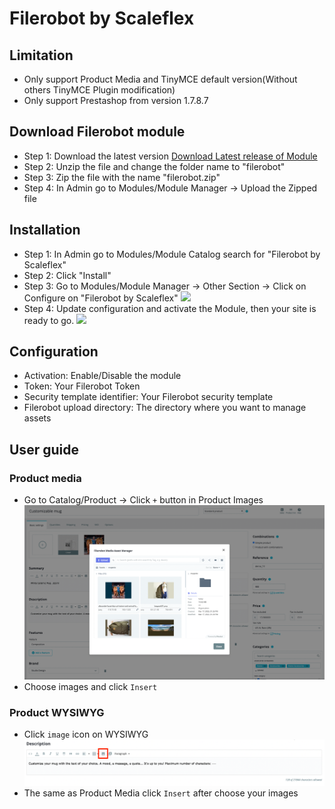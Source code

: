 # Filerobot by Scaleflex

## Limitation

- Only support Product Media and TinyMCE default version(Without others TinyMCE Plugin modification)
- Only support Prestashop from version 1.7.8.7

## Download Filerobot module

- Step 1: Download the latest version [Download Latest release of Module](https://github.com/scaleflex/prestashop-filerobot-plugin/releases)
- Step 2: Unzip the file and change the folder name to "filerobot"
- Step 3: Zip the file with the name "filerobot.zip"
- Step 4: In Admin go to Modules/Module Manager -> Upload the Zipped file

## Installation

- Step 1: In Admin go to Modules/Module Catalog search for "Filerobot by Scaleflex"
- Step 2: Click "Install"
- Step 3: Go to Modules/Module Manager -> Other Section -> Click on Configure on "Filerobot by Scaleflex"
  ![](docs/img.png)
- Step 4: Update configuration and activate the Module, then your site is ready to go.
  ![](docs/setting.png)

## Configuration

- Activation: Enable/Disable the module
- Token: Your Filerobot Token
- Security template identifier: Your Filerobot security template
- Filerobot upload directory: The directory where you want to manage assets

## User guide

### Product media
- Go to Catalog/Product -> Click ```+``` button in Product Images
![img.png](doc/fmaw.png)
- Choose images and click ```Insert```

### Product WYSIWYG
- Click ```image``` icon on WYSIWYG
![img.png](doc/tiny.png)
- The same as Product Media click ```Insert``` after choose your images
